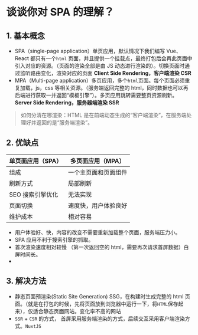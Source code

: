 # 谈谈你对 SPA 的理解？

## 1. 基本概念
- SPA（single-page application）单页应用，默认情况下我们编写 Vue、React 都只有一个`html` 页面，并且提供一个挂载点，最终打包后会再此页面中引入对应的资源。（页面的渲染全部是由 JS 动态进行渲染的）。切换页面时通过监听路由变化，渲染对应的页面 **Client Side Rendering，客户端渲染 CSR**
- MPA（Multi-page application）多页应用，多个`html`页面。每个页面必须重复加载，js，css 等相关资源。（服务端返回完整的 html，同时数据也可以再后端进行获取一并返回“模板引擎”）。多页应用跳转需要整页资源刷新。**Server Side Rendering，服务器端渲染 SSR**

> 如何分清在哪渲染：HTML 是在前端动态生成的“客户端渲染”，在服务端处理好并返回的是“服务端渲染”。

## 2. 优缺点
| 单页面应用（SPA） | 多页面应用（MPA）    |
| ----------------- | -------------------- |
| 组成              | 一个主页面和页面组件 |
| 刷新方式          | 局部刷新             |
| SEO 搜索引擎优化  | 无法实现             |
| 页面切换          | 速度快，用户体验良好 |
| 维护成本          | 相对容易             |
- 用户体验好、快，内容的改变不需要重新加载整个页面，服务端压力小。
- SPA 应用不利于搜索引擎的抓取。
- 首次渲染速度相对较慢 （第一次返回空的 html，需要再次请求首屏数据）白屏时间长。
- 
## 3. 解决方法
- 静态页面预渲染(Static Site Generation) SSG，在构建时生成完整的 html 页面。（就是在打包的时候，先将页面放到浏览器中运行一下，将`HTML`保存起来），仅适合静态页面网站。变化率不高的网站
- `SSR` + `CSR` 的方式， 首屏采用服务端渲染的方式，后续交互采用客户端渲染方式。`NuxtJS`